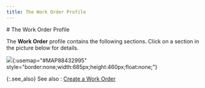 ```yaml
---
title: The Work Order Profile
---
```

<map name="MAP88432995">
<area shape="rect" coords="99, 54, 683, 83" href="{{site.ba_baseurl}}/prod-asm/creating-wo/wo-details/document_information_work_order_building_assembly_content.html">

<area shape="rect" coords="2, 45, 76, 86" href="{{site.ba_baseurl}}/prod-asm/creating-wo/wo-details/document_information_work_order_building_assembly_content.html">

<area shape="rect" coords="98, 85, 684, 155" href="{{site.ba_baseurl}}/prod-asm/creating-wo/wo-details/assembly_information_work_order_profile_assembly_contents.html">

<area shape="rect" coords="1, 97, 79, 145" href="{{site.ba_baseurl}}/prod-asm/creating-wo/wo-details/assembly_information_work_order_profile_assembly_contents.html">

<area shape="rect" coords="101, 157, 683, 289" href="{{site.ba_baseurl}}/misc/item_details_grid_work_order_profile_step_by_step.html">

<area shape="rect" coords="3, 187, 72, 248" href="{{site.ba_baseurl}}/misc/item_details_grid_work_order_profile_step_by_step.html">

<area shape="rect" coords="99, 292, 684, 436" href="{{site.ba_baseurl}}/prod-asm/creating-wo/wo-details/document_tab_view_information.html">

<area shape="rect" coords="3, 349, 78, 412" href="{{site.ba_baseurl}}/prod-asm/creating-wo/wo-details/document_tab_view_information.html">

<area shape="rect" coords="100, 438, 683, 458" href="{{site.ba_baseurl}}/prod-asm/creating-wo/wo-details/status_bar_work_order_profile.html">

<area shape="rect" coords="0, 427, 75, 460" href="{{site.ba_baseurl}}/prod-asm/creating-wo/wo-details/status_bar_work_order_profile.html">
</map>
# The Work Order Profile


The **Work Order** profile contains  the following sections. Click on a section in the picture below for details.


![]({{site.ba_baseurl}}/img/work_order_profile_sections2_ba.jpg){:usemap="#MAP88432995" style="border:none;width:685px;height:460px;float:none;"}


{:.see_also}
See also
: [Create  a Work Order]({{site.ba_baseurl}}/prod-asm/creating-wo/create-a-work-order/create_a_work_order_work_order_profile_assembly_content.html)
